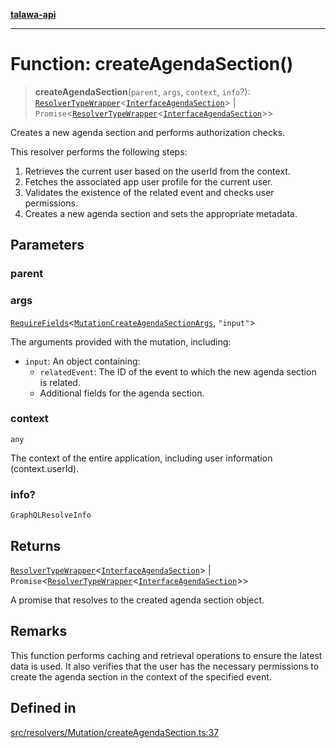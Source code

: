[**talawa-api**](../../../../README.md)

***

# Function: createAgendaSection()

> **createAgendaSection**(`parent`, `args`, `context`, `info`?): [`ResolverTypeWrapper`](../../../../types/generatedGraphQLTypes/type-aliases/ResolverTypeWrapper.md)\<[`InterfaceAgendaSection`](../../../../models/AgendaSection/interfaces/InterfaceAgendaSection.md)\> \| `Promise`\<[`ResolverTypeWrapper`](../../../../types/generatedGraphQLTypes/type-aliases/ResolverTypeWrapper.md)\<[`InterfaceAgendaSection`](../../../../models/AgendaSection/interfaces/InterfaceAgendaSection.md)\>\>

Creates a new agenda section and performs authorization checks.

This resolver performs the following steps:

1. Retrieves the current user based on the userId from the context.
2. Fetches the associated app user profile for the current user.
3. Validates the existence of the related event and checks user permissions.
4. Creates a new agenda section and sets the appropriate metadata.

## Parameters

### parent

### args

[`RequireFields`](../../../../types/generatedGraphQLTypes/type-aliases/RequireFields.md)\<[`MutationCreateAgendaSectionArgs`](../../../../types/generatedGraphQLTypes/type-aliases/MutationCreateAgendaSectionArgs.md), `"input"`\>

The arguments provided with the mutation, including:
  - `input`: An object containing:
    - `relatedEvent`: The ID of the event to which the new agenda section is related.
    - Additional fields for the agenda section.

### context

`any`

The context of the entire application, including user information (context.userId).

### info?

`GraphQLResolveInfo`

## Returns

[`ResolverTypeWrapper`](../../../../types/generatedGraphQLTypes/type-aliases/ResolverTypeWrapper.md)\<[`InterfaceAgendaSection`](../../../../models/AgendaSection/interfaces/InterfaceAgendaSection.md)\> \| `Promise`\<[`ResolverTypeWrapper`](../../../../types/generatedGraphQLTypes/type-aliases/ResolverTypeWrapper.md)\<[`InterfaceAgendaSection`](../../../../models/AgendaSection/interfaces/InterfaceAgendaSection.md)\>\>

A promise that resolves to the created agenda section object.

## Remarks

This function performs caching and retrieval operations to ensure the latest data is used.
It also verifies that the user has the necessary permissions to create the agenda section in the context of the specified event.

## Defined in

[src/resolvers/Mutation/createAgendaSection.ts:37](https://github.com/Suyash878/talawa-api/blob/f376d03c37e9acd046e7cc983947432c95f74442/src/resolvers/Mutation/createAgendaSection.ts#L37)
